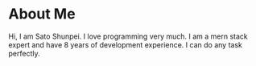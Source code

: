 # About Me
Hi, I am Sato Shunpei. I love programming very much.
I am a mern stack expert and have 8 years of development experience. I can do any task perfectly.